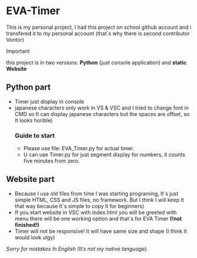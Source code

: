 # EVA-Timer
This is my personal project, I had this project on school github account and i transfered it to my personal account (that´s why there is second contributor Vontor)

> [!IMPORTANT]
> this project is in two versions: **Python** (just console application) and **static Website**

## Python part
- Timer just display in console
- japanese characters only work in VS & VSC and I tried to change font in CMD so It can display japanese characters but the spaces are offset, so It looks horible)
  ### Guide to start
  - Please use file: EVA_Timer.py for actual timer.
  - U can use Timer.py for just segment display for numbers, it counts five minutes from zero.
## Website part
- Because I use old files from time I was starting programing, It´s just simple HTML, CSS and JS files, no framework. But I think I will keep It that way because It´s simple to copy It for beginners)
- If you start website in VSC with index.html you will be greeted with menu there will be one working option and that´s for EVA Timer **(!not finished!)**
- Timer will not be responsive! It will have same size and shape (I think It would look ulgy)



_Sorry for mistakes In English (It´s not my native language)._
